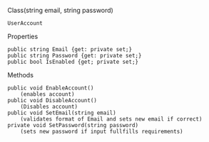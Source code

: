 Class(string email, string password)
	
	UserAccount

Properties
	
	public string Email {get: private set;}
	public string Password {get: private set;}
	public bool IsEnabled {get; private set;}

Methods

	public void EnableAccount()
		(enables account)
	public void DisableAccount()
		(Disables account)
	public void SetEmail(string email)
		(validates format of Email and sets new email if correct)
	private void SetPassword(string password)
		(sets new password if input fullfills requirements)
